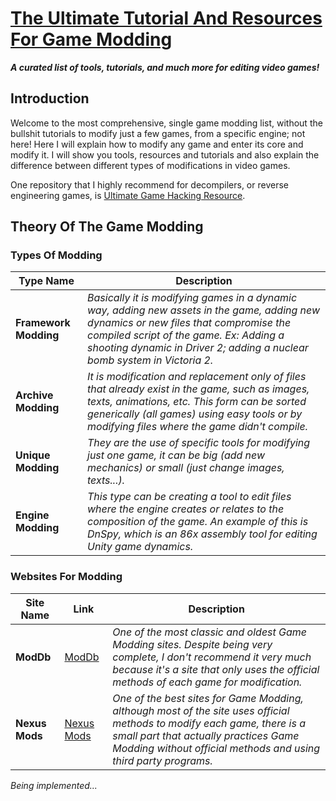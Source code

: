# [The Ultimate Tutorial And Resources For Game Modding](https://github.com/Galdino600/game-modding/)

***A curated list of tools, tutorials, and much more for editing video games!***

## Introduction
Welcome to the most comprehensive, single game modding list, without the bullshit tutorials to modify just a few games, from a specific engine; not here! Here I will explain how to modify any game and enter its core and modify it. I will show you tools, resources and tutorials and also explain the difference between different types of modifications in video games.

One repository that I highly recommend for decompilers, or reverse engineering games, is [Ultimate Game Hacking Resource](https://github.com/dsasmblr/game-hacking/blob/master/README.md).

## Theory Of The Game Modding

### Types Of Modding

Type Name | Description
---- | ----
**Framework Modding** | *Basically it is modifying games in a dynamic way, adding new assets in the game, adding new dynamics or new files that compromise the compiled script of the game. Ex: Adding a shooting dynamic in Driver 2; adding a nuclear bomb system in Victoria 2.*
**Archive Modding** | *It is modification and replacement only of files that already exist in the game, such as images, texts, animations, etc. This form can be sorted generically (all games) using easy tools or by modifying files where the game didn't compile.*
**Unique Modding** | *They are the use of specific tools for modifying just one game, it can be big (add new mechanics) or small (just change images, texts...).*
**Engine Modding** | *This type can be creating a tool to edit files where the engine creates or relates to the composition of the game. An example of this is DnSpy, which is an 86x assembly tool for editing Unity game dynamics.*

### Websites For Modding

Site Name | Link | Description
---- | ---- | ----
**ModDb** | [ModDb](https://www.moddb.com/) | *One of the most classic and oldest Game Modding sites. Despite being very complete, I don't recommend it very much because it's a site that only uses the official methods of each game for modification.*
**Nexus Mods** | [Nexus Mods](https://www.nexusmods.com/) | *One of the best sites for Game Modding, although most of the site uses official methods to modify each game, there is a small part that actually practices Game Modding without official methods and using third party programs.*



*Being implemented...*
